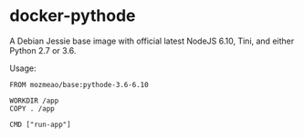 # docker-pythode

A Debian Jessie base image with official latest NodeJS 6.10, Tini, and either Python 2.7 or 3.6.

Usage:

```docker
FROM mozmeao/base:pythode-3.6-6.10

WORKDIR /app
COPY . /app

CMD ["run-app"]
```
